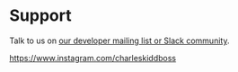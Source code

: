 # Support

Talk to us on [our developer mailing list or Slack community][community].

[community]:https://creativecommons.github.io/community/
https://www.instagram.com/charleskiddboss
